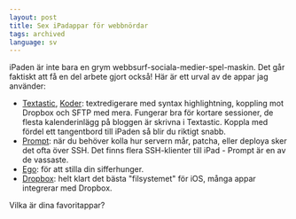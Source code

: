 ```yaml
---
layout: post
title: Sex iPadappar för webbnördar
tags: archived
language: sv
---
```


iPaden är inte bara en grym webbsurf-sociala-medier-spel-maskin. Det går faktiskt att få en del arbete gjort också! Här är ett urval av de appar jag använder:

* [Textastic](http://www.textasticapp.com), [Koder](http://www.koderapp.com): textredigerare med syntax highlightning, koppling mot Dropbox och SFTP med mera. Fungerar bra för kortare sessioner, de flesta kalenderinlägg på bloggen är skrivna i Textastic. Koppla med fördel ett tangentbord till iPaden så blir du riktigt snabb.
* [Prompt](http://www.panic.com/blog/2011/04/introducing-prompt-ssh-for-ios): när du behöver kolla hur servern mår, patcha, eller deploya sker det ofta över SSH. Det finns flera SSH-klienter till iPad - Prompt är en av de vassaste.
* [Ego](http://ego-app.com): för att stilla din sifferhunger.
* [Dropbox](http://www.dropbox.com/ipad): helt klart det bästa "filsystemet" för iOS, många appar integrerar med Dropbox.

Vilka är dina favoritappar?
